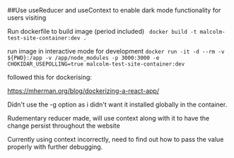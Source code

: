 ##Use useReducer and useContext to enable dark mode functionality for users visiting

Run dockerfile to build image (period included)
` docker build -t malcolm-test-site-container:dev .`

run image in interactive mode for development
`docker run -it -d --rm -v ${PWD}:/app -v /app/node_modules -p 3000:3000 -e CHOKIDAR_USEPOLLING=true malcolm-test-site-container:dev`


followed this for dockerising:

https://mherman.org/blog/dockerizing-a-react-app/

Didn't use the -g option as i didn't want it installed globally in the container.

Rudementary reducer made, will use context along with it to have the change persist throughout the website

Currently using context incorrectly, need to find out how to pass the value properly with further debugging.